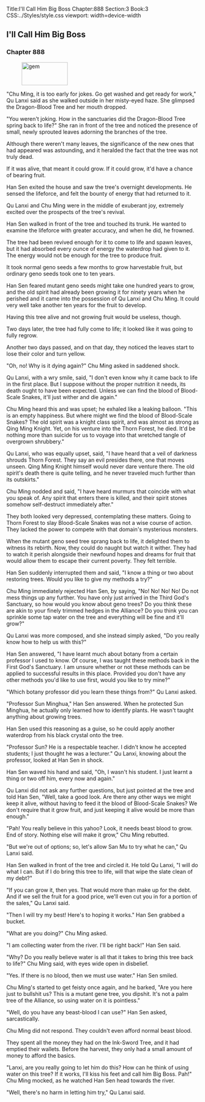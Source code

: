Title:I'll Call Him Big Boss 
Chapter:888 
Section:3 
Book:3 
CSS:../Styles/style.css 
viewport: width=device-width
  
## I'll Call Him Big Boss
### Chapter 888 
<figure>
	<img src="../Images/gem.gif" alt="gem" id="gem" width="120" height="60" />
</figure>
  

  
  "Chu Ming, it is too early for jokes. Go get washed and get ready for work," Qu Lanxi said as she walked outside in her misty-eyed haze. She glimpsed the Dragon-Blood Tree and her mouth dropped.

"You weren't joking. How in the sanctuaries did the Dragon-Blood Tree spring back to life?" She ran in front of the tree and noticed the presence of small, newly sprouted leaves adorning the branches of the tree.

Although there weren't many leaves, the significance of the new ones that had appeared was astounding, and it heralded the fact that the tree was not truly dead.

If it was alive, that meant it could grow. If it could grow, it'd have a chance of bearing fruit.

Han Sen exited the house and saw the tree's overnight developments. He sensed the lifeforce, and felt the bounty of energy that had returned to it.

Qu Lanxi and Chu Ming were in the middle of exuberant joy, extremely excited over the prospects of the tree's revival.

Han Sen walked in front of the tree and touched its trunk. He wanted to examine the lifeforce with greater accuracy, and when he did, he frowned.

The tree had been revived enough for it to come to life and spawn leaves, but it had absorbed every ounce of energy the waterdrop had given to it. The energy would not be enough for the tree to produce fruit.

It took normal geno seeds a few months to grow harvestable fruit, but ordinary geno seeds took one to ten years.

Han Sen feared mutant geno seeds might take one hundred years to grow, and the old spirit had already been growing it for ninety years when he perished and it came into the possession of Qu Lanxi and Chu Ming. It could very well take another ten years for the fruit to develop.

Having this tree alive and not growing fruit would be useless, though.

Two days later, the tree had fully come to life; it looked like it was going to fully regrow.

Another two days passed, and on that day, they noticed the leaves start to lose their color and turn yellow.

"Oh, no! Why is it dying again?" Chu Ming asked in saddened shock.

Qu Lanxi, with a wry smile, said, "I don't even know why it came back to life in the first place. But I suppose without the proper nutrition it needs, its death ought to have been expected. Unless we can find the blood of Blood-Scale Snakes, it'll just wither and die again."

Chu Ming heard this and was upset; he exhaled like a leaking balloon. "This is an empty happiness. But where might we find the blood of Blood-Scale Snakes? The old spirit was a knight class spirit, and was almost as strong as Qing Ming Knight. Yet, on his venture into the Thorn Forest, he died. It'd be nothing more than suicide for us to voyage into that wretched tangle of overgrown shrubbery."

Qu Lanxi, who was equally upset, said, "I have heard that a veil of darkness shrouds Thorn Forest. They say an evil presides there, one that moves unseen. Qing Ming Knight himself would never dare venture there. The old spirit's death there is quite telling, and he never traveled much further than its outskirts."

Chu Ming nodded and said, "I have heard murmurs that coincide with what you speak of. Any spirit that enters there is killed, and their spirit stones somehow self-destruct immediately after."

They both looked very depressed, contemplating these matters. Going to Thorn Forest to slay Blood-Scale Snakes was not a wise course of action. They lacked the power to compete with that domain's mysterious monsters.

When the mutant geno seed tree sprang back to life, it delighted them to witness its rebirth. Now, they could do naught but watch it wither. They had to watch it perish alongside their newfound hopes and dreams for fruit that would allow them to escape their current poverty. They felt terrible.

Han Sen suddenly interrupted them and said, "I know a thing or two about restoring trees. Would you like to give my methods a try?"

Chu Ming immediately rejected Han Sen, by saying, "No! No! No! No! Do not mess things up any further. You have only just arrived in the Third God's Sanctuary, so how would you know about geno trees? Do you think these are akin to your finely trimmed hedges in the Alliance? Do you think you can sprinkle some tap water on the tree and everything will be fine and it'll grow?"

Qu Lanxi was more composed, and she instead simply asked, "Do you really know how to help us with this?"

Han Sen answered, "I have learnt much about botany from a certain professor I used to know. Of course, I was taught these methods back in the First God's Sanctuary. I am unsure whether or not these methods can be applied to successful results in this place. Provided you don't have any other methods you'd like to use first, would you like to try mine?"

"Which botany professor did you learn these things from?" Qu Lanxi asked.

"Professor Sun Minghua," Han Sen answered. When he protected Sun Minghua, he actually only learned how to identify plants. He wasn't taught anything about growing trees.

Han Sen used this reasoning as a guise, so he could apply another waterdrop from his black crystal onto the tree.

"Professor Sun? He is a respectable teacher. I didn't know he accepted students; I just thought he was a lecturer." Qu Lanxi, knowing about the professor, looked at Han Sen in shock.

Han Sen waved his hand and said, "Oh, I wasn't his student. I just learnt a thing or two off him, every now and again."

Qu Lanxi did not ask any further questions, but just pointed at the tree and told Han Sen, "Well, take a good look. Are there any other ways we might keep it alive, without having to feed it the blood of Blood-Scale Snakes? We don't require that it grow fruit, and just keeping it alive would be more than enough."

"Pah! You really believe in this yahoo? Look, it needs beast blood to grow. End of story. Nothing else will make it grow," Chu Ming rebutted.

"But we're out of options; so, let's allow San Mu to try what he can," Qu Lanxi said.

Han Sen walked in front of the tree and circled it. He told Qu Lanxi, "I will do what I can. But if I do bring this tree to life, will that wipe the slate clean of my debt?"

"If you can grow it, then yes. That would more than make up for the debt. And if we sell the fruit for a good price, we'll even cut you in for a portion of the sales," Qu Lanxi said.

"Then I will try my best! Here's to hoping it works." Han Sen grabbed a bucket.

"What are you doing?" Chu Ming asked.

"I am collecting water from the river. I'll be right back!" Han Sen said.

"Why? Do you really believe water is all that it takes to bring this tree back to life?" Chu Ming said, with eyes wide open in disbelief.

"Yes. If there is no blood, then we must use water." Han Sen smiled.

Chu Ming's started to get feisty once again, and he barked, "Are you here just to bullshit us? This is a mutant gene tree, you dipshit. It's not a palm tree of the Alliance, so using water on it is pointless."

"Well, do you have any beast-blood I can use?" Han Sen asked, sarcastically.

Chu Ming did not respond. They couldn't even afford normal beast blood.

They spent all the money they had on the Ink-Sword Tree, and it had emptied their wallets. Before the harvest, they only had a small amount of money to afford the basics.

"Lanxi, are you really going to let him do this? How can he think of using water on this tree? If it works, I'll kiss his feet and call him Big Boss. Pah!" Chu Ming mocked, as he watched Han Sen head towards the river.

"Well, there's no harm in letting him try," Qu Lanxi said.
